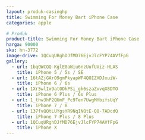 ```yaml
---
layout: produk-casinghp
title: Swimming For Money Bart iPhone Case
categories: apple

# Produk
product-title: Swimming For Money Bart iPhone Case
harga: 90000
sku: hn-3772
image-drive: 1QCuqURghDJfMD76EjvJlcFYP74AVfFpG
gallery:
  - url: 1bqQWCQQ-KglE0aWiu6nzUufUViz-HLAS
    title: iPhone 5 / 5s / SE
  - url: 16tAZjGArO9gmPkyapWF4QOIZXDJxuiW-
    title: iPhone 6 / 6s
  - url: 1Xr5wlIx9atODkPSi_gk6szaZvvqX8DTO
    title: iPhone 6 Plus / 6s Plus
  - url: 1_thw3hP2QUmF_Pc9Ten7UwgMYbifsUqY
    title: iPhone 7 / 8
  - url: 137fvQQtLUYgsYR9NqINQtE-Q8-7ADcdQ
    title: iPhone 7 Plus / 8 Plus
  - url: 1QCuqURghDJfMD76EjvJlcFYP74AVfFpG
    title: iPhone X
---
```

